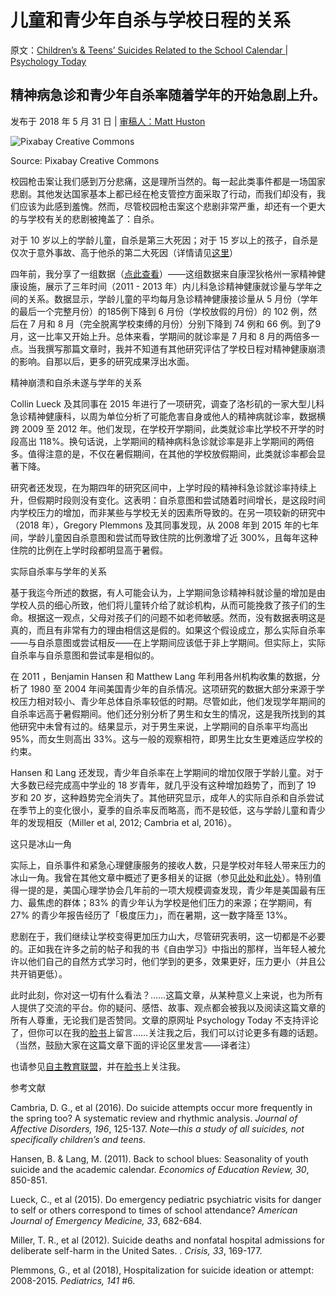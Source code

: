 # 儿童和青少年自杀与学校日程的关系

原文：[Children’s & Teens’ Suicides Related to the School Calendar | Psychology Today](https://www.psychologytoday.com/us/blog/freedom-learn/201805/children-s-teens-suicides-related-the-school-calendar)

## 精神病急诊和青少年自杀率随着学年的开始急剧上升。

发布于 2018 年 5 月 31 日 | [审稿人：Matt Huston](https://www.psychologytoday.com/us/docs/editorial-process)

![Pixabay Creative Commons](https://cdn.psychologytoday.com/sites/default/files/styles/article-inline-half/public/field_blog_entry_images/2018-05/pixabay_creative_commons.jpg?itok=YVzXkDMs)

Source: Pixabay Creative Commons

校园枪击案让我们感到万分悲痛，这是理所当然的。每一起此类事件都是一场国家悲剧。其他发达国家基本上都已经在枪支管控方面采取了行动，而我们却没有，我们应该为此感到羞愧。然而，尽管校园枪击案这个悲剧非常严重，却还有一个更大的与学校有关的悲剧被掩盖了：自杀。

对于 10 岁以上的学龄儿童，自杀是第三大死因；对于 15 岁以上的孩子，自杀是仅次于意外事故、高于他杀的第二大死因（详情请见[这里](https://www.prb.org/suicide-replaces-homicide-second-leading-cause-death-among-us-teens/)）

四年前，我分享了一组数据（[点此查看](https://www.psychologytoday.com/us/blog/freedom-learn/201408/the-danger-back-school)）——这组数据来自康涅狄格州一家精神健康设施，展示了三年时间（2011 - 2013 年）内儿科急诊精神健康就诊量与学年之间的关系。数据显示，学龄儿童的平均每月急诊精神健康接诊量从 5 月份（学年的最后一个完整月份）的185例下降到 6 月份（学校放假的月份）的 102 例，然后在 7 月和 8 月（完全脱离学校束缚的月份）分别下降到 74 例和 66 例。到了9月，这一比率又开始上升。总体来看，学期间的就诊率是 7 月和 8 月的两倍多一点。当我撰写那篇文章时，我并不知道有其他研究评估了学校日程对精神健康崩溃的影响。自那以后，更多的研究成果浮出水面。

精神崩溃和自杀未遂与学年的关系

Collin Lueck 及其同事在 2015 年进行了一项研究，调查了洛杉矶的一家大型儿科急诊精神健康科，以周为单位分析了可能危害自身或他人的精神病就诊率，数据横跨 2009 至 2012 年。他们发现，在学校开学期间，此类就诊率比学校不开学的时段高出 118%。换句话说，上学期间的精神病科急诊就诊率是非上学期间的两倍多。值得注意的是，不仅在暑假期间，在其他的学校放假期间，此类就诊率都会显著下降。

研究者还发现，在为期四年的研究区间中，上学时段的精神科急诊就诊率持续上升，但假期时段则没有变化。这表明：自杀意图和尝试随着时间增长，是这段时间内学校压力的增加，而非某些与学校无关的因素所导致的。在另一项较新的研究中（2018 年），Gregory Plemmons 及其同事发现，从 2008 年到 2015 年的七年间，学龄儿童因自杀意图和尝试而导致住院的比例激增了近 300%，且每年这种住院的比例在上学时段都明显高于暑假。

实际自杀率与学年的关系

基于我迄今所述的数据，有人可能会认为，上学期间急诊精神科就诊量的增加是由学校人员的细心所致，他们将儿童转介给了就诊机构，从而可能挽救了孩子们的生命。根据这一观点，父母对孩子们的问题不如老师敏感。然而，没有数据表明这是真的，而且有非常有力的理由相信这是假的。如果这个假设成立，那么实际自杀率——与自杀意图或尝试相反——在上学期间应该低于非上学期间。但实际上，实际自杀率与自杀意图和尝试率是相似的。

在 2011 ，Benjamin Hansen 和 Matthew Lang 年利用各州机构收集的数据，分析了 1980 至 2004 年间美国青少年的自杀情况。这项研究的数据大部分来源于学校压力相对较小、青少年总体自杀率较低的时期。尽管如此，他们发现学年期间的自杀率远高于暑假期间。他们还分别分析了男生和女生的情况，这是我所找到的其他研究中未曾有过的。结果显示，对于男生来说，上学期间的自杀率平均高出 95%，而女生则高出 33%。这与一般的观察相符，即男生比女生更难适应学校的约束。

Hansen 和 Lang 还发现，青少年自杀率在上学期间的增加仅限于学龄儿童。对于大多数已经完成高中学业的 18 岁青年，就几乎没有这种增加趋势了，而到了 19 岁和 20 岁，这种趋势完全消失了。其他研究显示，成年人的实际自杀和自杀尝试在季节上的变化很小，夏季的自杀率反而略高，而不是较低，这与学龄儿童和青少年的发现相反（Miller et al, 2012; Cambria et al, 2016）。

这只是冰山一角

实际上，自杀事件和紧急心理健康服务的接收人数，只是学校对年轻人带来压力的冰山一角。我曾在其他文章中概述了更多相关的证据（参见[此处](https://www.psychologytoday.com/us/blog/freedom-learn/201609/what-if-medicine-s-first-principle-were-also-education-s)和[此处](https://www.psychologytoday.com/us/blog/freedom-learn/201612/why-our-coercive-system-schooling-should-topple)）。特别值得一提的是，美国心理学协会几年前的一项大规模调查发现，青少年是美国最有压力、最焦虑的群体；83% 的青少年认为学校是他们压力的来源；在学期间，有 27% 的青少年报告经历了「极度压力」，而在暑期，这一数字降至 13%。

悲剧在于，我们继续让学校变得更加压力山大，尽管研究表明，这一切都是不必要的。正如我在许多之前的帖子和我的书《自由学习》中指出的那样，当年轻人被允许以他们自己的自然方式学习时，他们学到的更多，效果更好，压力更小（并且公共开销更低）。

此时此刻，你对这一切有什么看法？……这篇文章，从某种意义上来说，也为所有人提供了交流的平台。你的疑问、感悟、故事、观点都会被我以及阅读这篇文章的所有人尊重，无论我们是否赞同。文章的原网址 Psychology Today 不支持评论了，但你可以在我的[脸书](https://www.facebook.com/peter.gray.3572)上留言……关注我之后，我们可以讨论更多有趣的话题。（当然，鼓励大家在这篇文章下面的评论区里发言——译者注）

也请参见[自主教育联盟](http://www.self-directed.org/)，并在[脸书](https://www.facebook.com/peter.gray.3572)上关注我。

参考文献

Cambria, D. G., et al (2016). Do suicide attempts occur more frequently in the spring too? A systematic review and rhythmic analysis. *Journal of Affective Disorders, 196*, 125-137. *Note—this a study of all suicides, not specifically children’s and teens.*

Hansen, B. & Lang, M. (2011). Back to school blues: Seasonality of youth suicide and the academic calendar. *Economics of Education Review, 30*, 850-851.

Lueck, C., et al (2015). Do emergency pediatric psychiatric visits for danger to self or others correspond to times of school attendance? *American Journal of Emergency Medicine, 33*, 682-684.

Miller, T. R., et al (2012). Suicide deaths and nonfatal hospital admissions for deliberate self-harm in the United Sates. . *Crisis, 33*, 169-177.

Plemmons, G., et al (2018), Hospitalization for suicide ideation or attempt: 2008-2015. *Pediatrics, 141* #6.